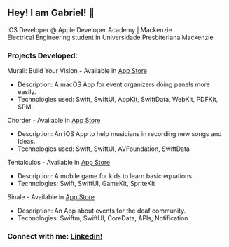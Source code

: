 ## Hey! I am Gabriel! 👋

iOS Developer @ Apple Developer Academy | Mackenzie<br>
Electrical Engineering student in Universidade Presbiteriana Mackenzie

### Projects Developed:

Murall: Build Your Vision - Available in [App Store](https://apps.apple.com/us/app/murall-broadcasting-made-fun/id6670375090?mt=12)
- Description: A macOS App for event organizers doing panels more easily.
- Technologies used: Swift, SwiftUI, AppKit, SwiftData, WebKit, PDFKit, SPM.

Chorder - Available in [App Store](https://apps.apple.com/br/app/chorder/id6482047331)
- Description: An iOS App to help musicians in recording new songs and Ideas.
- Technologies used: Swift, SwiftUI, AVFoundation, SwiftData

Tentalculos - Available in [App Store](https://apps.apple.com/br/app/tent%C3%A1lculos/id6477624788)
- Description: A mobile game for kids to learn basic equations.
- Technologies: Swift, SwiftUI, GameKit, SpriteKit

Sinale - Available in [App Store](https://apps.apple.com/br/app/sinale/id6469059425)
- Description: An App about events for the deaf community.
- Technologies: Swiftm, SwiftUI, CoreData, APIs, Notification
  
### Connect with me: [Linkedin!](www.linkedin.com/in/gabrielsabaini)
